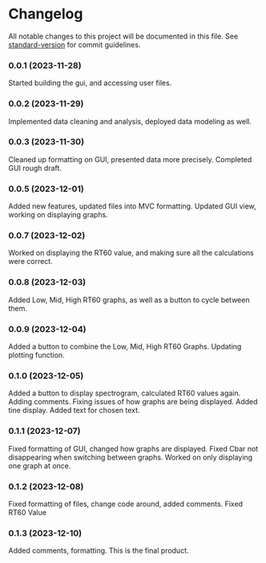 # Changelog

All notable changes to this project will be documented in this file. See [standard-version](https://github.com/conventional-changelog/standard-version) for commit guidelines.

### 0.0.1 (2023-11-28)
Started building the gui, and accessing user files.

### 0.0.2 (2023-11-29)
Implemented data cleaning and analysis, deployed data modeling as well.

### 0.0.3 (2023-11-30)
Cleaned up formatting on GUI, presented data more precisely. Completed GUI rough draft.

### 0.0.5 (2023-12-01)
Added new features, updated files into MVC formatting. Updated GUI view, working on displaying graphs.

### 0.0.7 (2023-12-02)
Worked on displaying the RT60 value, and making sure all the calculations were correct.

### 0.0.8 (2023-12-03)
Added Low, Mid, High RT60 graphs, as well as a button to cycle between them.

### 0.0.9 (2023-12-04)
Added a button to combine the Low, Mid, High RT60 Graphs. Updating plotting function.

### 0.1.0 (2023-12-05)
Added a button to display spectrogram, calculated RT60 values again. Adding comments. Fixing issues of how graphs are being displayed. Added tine display. Added text for chosen text.

### 0.1.1 (2023-12-07)
Fixed formatting of GUI, changed how graphs are displayed. Fixed Cbar not disappearing when switching between graphs. Worked on only displaying one graph at once.

### 0.1.2 (2023-12-08)
Fixed formatting of files, change code around, added comments. Fixed RT60 Value

### 0.1.3 (2023-12-10)
Added comments, formatting. This is the final product.